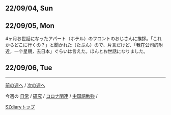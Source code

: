 ## 22/09/04, Sun


## 22/09/05, Mon

4ヶ月お世話になったアパート（ホテル）のフロントのおじさんに挨拶。「これからどこに行くの？」と聞かれた（たぶん）ので、片言だけど、「我在公司的附近，一个星期，去日本」ぐらいは言えた。ほんとお世話になりました。


## 22/09/06, Tue

***

[前の週へ](2208-4.md) /
[次の週へ](2209-2.md)

今週の
[日常](../diary/2209-1.md) /
[研究](../research/2209-1.md) /
[コロナ関連](../covid19/2209-1.md) / 
[中国語勉強](../chinese/2209-1.md) / 

[SZdiaryトップ](../../README.md)
